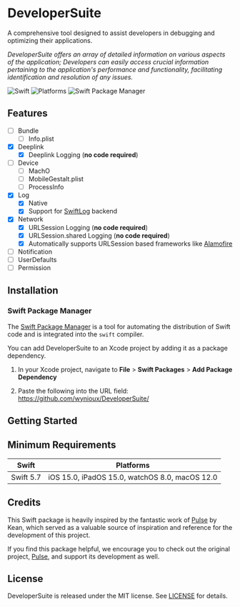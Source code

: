 # DeveloperSuite

A comprehensive tool designed to assist developers in debugging and optimizing their applications.

_DeveloperSuite offers an array of detailed information on various aspects of the application; Developers can easily access crucial information pertaining to the application's performance and functionality, facilitating identification and resolution of any issues._

![Swift](https://img.shields.io/badge/Swift-5.7-orange?style=flat-square)
![Platforms](https://img.shields.io/badge/Platform-iOS_iPadOS-blue?style=flat-square)
![Swift Package Manager](https://img.shields.io/badge/SPM-compatible-brightgreen?style=flat-square)

## Features

- [ ] Bundle
  - [ ] Info.plist
- [x] Deeplink
  - [x] Deeplink Logging (**no code required**)
- [ ] Device
  - [ ] MachO
  - [ ] MobileGestalt.plist
  - [ ] ProcessInfo
- [x] Log
  - [x] Native
  - [x] Support for [SwiftLog](https://github.com/apple/swift-log) backend
- [x] Network
  - [x] URLSession Logging (**no code required**)
  - [x] URLSession.shared Logging (**no code required**)
  - [x] Automatically supports URLSession based frameworks like [Alamofire](https://github.com/Alamofire/Alamofire)
- [ ] Notification
- [ ] UserDefaults
- [ ] Permission

## Installation

### Swift Package Manager

The [Swift Package Manager](https://swift.org/package-manager/) is a tool for automating the distribution of Swift code and is integrated into the `swift` compiler.

You can add DeveloperSuite to an Xcode project by adding it as a package dependency.

1. In your Xcode project, navigate to **File** > **Swift Packages** > **Add Package Dependency**

2. Paste the following into the URL field: https://github.com/wynioux/DeveloperSuite/

## Getting Started

## Minimum Requirements

| Swift     | Platforms                                      |
| --------- | ---------------------------------------------- |
| Swift 5.7 | iOS 15.0, iPadOS 15.0, watchOS 8.0, macOS 12.0 |

## Credits

This Swift package is heavily inspired by the fantastic work of [Pulse](https://github.com/kean/Pulse) by Kean, which served as a valuable source of inspiration and reference for the development of this project.

If you find this package helpful, we encourage you to check out the original project, [Pulse](https://github.com/kean/Pulse), and support its development as well.

## License

DeveloperSuite is released under the MIT license. See [LICENSE](https://github.com/wynioux/DeveloperSuite/blob/master/LICENSE) for details.
